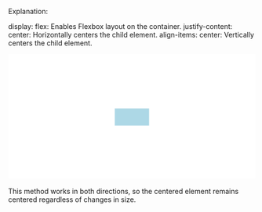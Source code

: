 Explanation:

display: flex: Enables Flexbox layout on the container.
justify-content: center: Horizontally centers the child element.
align-items: center: Vertically centers the child element.

<img src="image.png" >

This method works in both directions, so the centered element remains centered regardless of changes in size.